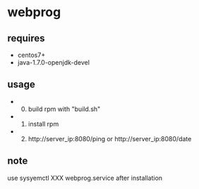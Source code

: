 # webprog

## requires
- centos7+
- java-1.7.0-openjdk-devel

## usage
- 0) build rpm with "build.sh"
- 1) install rpm 
- 2) http://server_ip:8080/ping or http://server_ip:8080/date



## note
use sysyemctl XXX webprog.service after installation
